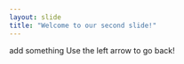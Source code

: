 ```yaml
---
layout: slide
title: "Welcome to our second slide!"
---
```

add something
Use the left arrow to go back!

